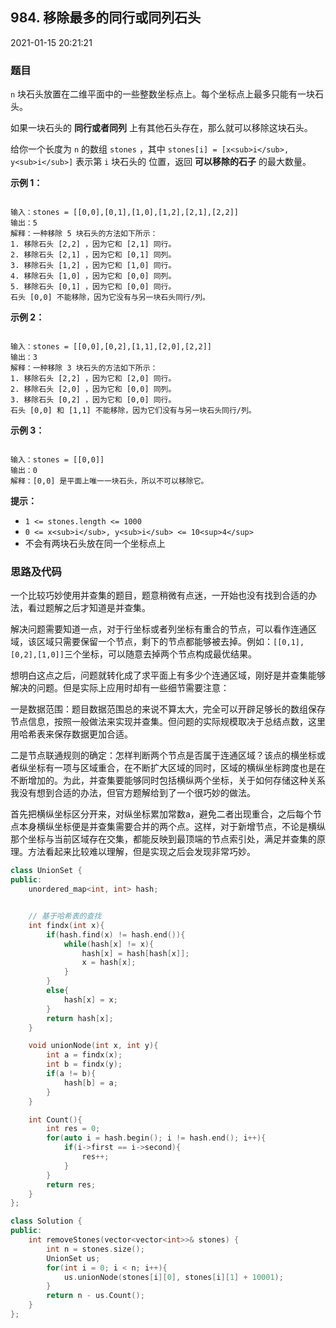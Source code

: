 ## 984. 移除最多的同行或同列石头

2021-01-15 20:21:21

### 题目

``n`` 块石头放置在二维平面中的一些整数坐标点上。每个坐标点上最多只能有一块石头。

如果一块石头的 **同行或者同列** 上有其他石头存在，那么就可以移除这块石头。      

给你一个长度为 ``n`` 的数组 ``stones`` ，其中 ``stones[i] = [x<sub>i</sub>, y<sub>i</sub>]`` 表示第 ``i`` 块石头的 
位置，返回 **可以移除的石子** 的最大数量。

 

**示例 1：**

```

输入：stones = [[0,0],[0,1],[1,0],[1,2],[2,1],[2,2]]
输出：5
解释：一种移除 5 块石头的方法如下所示：
1. 移除石头 [2,2] ，因为它和 [2,1] 同行。
2. 移除石头 [2,1] ，因为它和 [0,1] 同列。
3. 移除石头 [1,2] ，因为它和 [1,0] 同行。
4. 移除石头 [1,0] ，因为它和 [0,0] 同列。
5. 移除石头 [0,1] ，因为它和 [0,0] 同行。
石头 [0,0] 不能移除，因为它没有与另一块石头同行/列。
```

**示例 2：**

```

输入：stones = [[0,0],[0,2],[1,1],[2,0],[2,2]]
输出：3
解释：一种移除 3 块石头的方法如下所示：
1. 移除石头 [2,2] ，因为它和 [2,0] 同行。
2. 移除石头 [2,0] ，因为它和 [0,0] 同列。
3. 移除石头 [0,2] ，因为它和 [0,0] 同行。
石头 [0,0] 和 [1,1] 不能移除，因为它们没有与另一块石头同行/列。
```

**示例 3：**

```

输入：stones = [[0,0]]
输出：0
解释：[0,0] 是平面上唯一一块石头，所以不可以移除它。
```

 

**提示：**


- ``1 <= stones.length <= 1000``
- ``0 <= x<sub>i</sub>, y<sub>i</sub> <= 10<sup>4</sup>``
- 不会有两块石头放在同一个坐标点上


### 思路及代码

一个比较巧妙使用并查集的题目，题意稍微有点迷，一开始也没有找到合适的办法，看过题解之后才知道是并查集。

解决问题需要知道一点，对于行坐标或者列坐标有重合的节点，可以看作连通区域，该区域只需要保留一个节点，剩下的节点都能够被去掉。例如：``[[0,1],[0,2],[1,0]]``三个坐标，可以随意去掉两个节点构成最优结果。

想明白这点之后，问题就转化成了求平面上有多少个连通区域，刚好是并查集能够解决的问题。但是实际上应用时却有一些细节需要注意：

一是数据范围：题目数据范围总的来说不算太大，完全可以开辟足够长的数组保存节点信息，按照一般做法来实现并查集。但问题的实际规模取决于总结点数，这里用哈希表来保存数据更加合适。

二是节点联通规则的确定：怎样判断两个节点是否属于连通区域？该点的横坐标或者纵坐标有一项与区域重合，在不断扩大区域的同时，区域的横纵坐标跨度也是在不断增加的。为此，并查集要能够同时包括横纵两个坐标，关于如何存储这种关系我没有想到合适的办法，但官方题解给到了一个很巧妙的做法。

首先把横纵坐标区分开来，对纵坐标累加常数a，避免二者出现重合，之后每个节点本身横纵坐标便是并查集需要合并的两个点。这样，对于新增节点，不论是横纵那个坐标与当前区域存在交集，都能反映到最顶端的节点索引处，满足并查集的原理。方法看起来比较难以理解，但是实现之后会发现非常巧妙。

```cpp
class UnionSet {
public:
    unordered_map<int, int> hash;


    // 基于哈希表的查找
    int findx(int x){
        if(hash.find(x) != hash.end()){
            while(hash[x] != x){
                hash[x] = hash[hash[x]];
                x = hash[x];
            }
        }
        else{
            hash[x] = x;
        }
        return hash[x];
    }

    void unionNode(int x, int y){
        int a = findx(x);
        int b = findx(y);
        if(a != b){
            hash[b] = a;
        }
    }

    int Count(){
        int res = 0;
        for(auto i = hash.begin(); i != hash.end(); i++){
            if(i->first == i->second){
                res++;
            }
        }
        return res;
    }
};

class Solution {
public:
    int removeStones(vector<vector<int>>& stones) {
        int n = stones.size();
        UnionSet us;
        for(int i = 0; i < n; i++){
            us.unionNode(stones[i][0], stones[i][1] + 10001);
        }
        return n - us.Count();
    }
};
```

